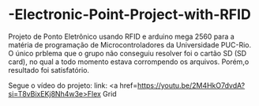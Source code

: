 # -Electronic-Point-Project-with-RFID

Projeto de Ponto Eletrônico usando RFID e arduino mega 2560 para a matéria de programação de Microcontroladores da Universidade PUC-Rio. 
O único prblema que o grupo não conseguiu resolver foi o cartão SD (SD card), no qual a todo momento estava corrompendo os arquivos. Porém,o resultado foi satisfatório.

Segue o vídeo do projeto:
link: <a href=https://youtu.be/2M4HkO7dvdA?si=T8vBixEKj8Nh4w3e>Flex Grid</a>


